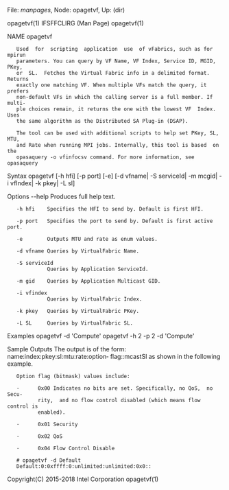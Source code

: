 File: *manpages*,  Node: opagetvf,  Up: (dir)


opagetvf(1)                  IFSFFCLIRG (Man Page)                 opagetvf(1)



NAME
       opagetvf



       Used  for  scripting  application  use  of vFabrics, such as for mpirun
       parameters. You can query by VF Name, VF Index, Service ID, MGID, PKey,
       or  SL.  Fetches the Virtual Fabric info in a delimited format. Returns
       exactly one matching VF. When multiple VFs match the query, it  prefers
       non-default VFs in which the calling server is a full member. If multi‐
       ple choices remain, it returns the one with the lowest VF  Index.  Uses
       the same algorithm as the Distributed SA Plug-in (DSAP).

       The tool can be used with additional scripts to help set PKey, SL, MTU,
       and Rate when running MPI jobs. Internally, this tool is based  on  the
       opasaquery -o vfinfocsv command. For more information, see opasaquery

Syntax
       opagetvf [-h hfi] [-p port] [-e] [-d vfname| -S serviceId| -m mcgid|
       -i vfIndex| -k pkey| -L sl]

Options
       --help    Produces full help text.

       -h hfi    Specifies the HFI to send by. Default is first HFI.

       -p port   Specifies the port to send by. Default is first active port.

       -e        Outputs MTU and rate as enum values.

       -d vfname Queries by VirtualFabric Name.

       -S serviceId
                 Queries by Application ServiceId.

       -m gid    Queries by Application Multicast GID.

       -i vfindex
                 Queries by VirtualFabric Index.

       -k pkey   Queries by VirtualFabric PKey.

       -L SL     Queries by VirtualFabric SL.

Examples
       opagetvf -d 'Compute'
       opagetvf -h 2 -p 2 -d 'Compute'

Sample Outputs
       The   output   is   of  the  form:  name:index:pkey:sl:mtu:rate:option‐
       flag::mcastSl as shown in the following example.

       Option flag (bitmask) values include:

       ·      0x00 Indicates no bits are set. Specifically, no QoS,  no  Secu‐
              rity,  and no flow control disabled (which means flow control is
              enabled).

       ·      0x01 Security

       ·      0x02 QoS

       ·      0x04 Flow Control Disable

       # opagetvf -d Default
       Default:0:0xffff:0:unlimited:unlimited:0x0::




Copyright(C) 2015-2018         Intel Corporation                   opagetvf(1)
